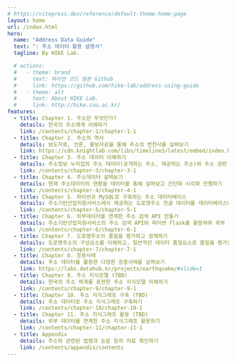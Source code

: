 ```yaml
---
# https://vitepress.dev/reference/default-theme-home-page
layout: home
url: /index.html
hero:
  name: "Address Data Guide"
  text: ": 주소 데이터 활용 설명서"
  tagline: By HIKE Lab.

  # actions:
  #   - theme: brand
  #     text: 파이썬 코드 원본 Github
  #     link: https://github.com/hike-lab/address-using-guide
  #   - theme: alt
  #     text: About HIKE Lab.
  #     link: http://hike.cau.ac.kr/
features:
  - title: Chapter 1. 주소란 무엇인가?
    details: 한국의 주소체계 이해하기
    link: /contents/chapter-1/chapter-1-1
  - title: Chapter 2. 주소의 역사
    details: 보도자료, 언론, 홍보자료를 통해 주소의 변천사를 살펴보기
    link: https://cdn.knightlab.com/libs/timeline3/latest/embed/index.html?source=1uRR7MA8VW8TE8mveK2tjwcW3BCyp_NIB18MG9RxOYNw&font=Default&lang=ko&initial_zoom=2&height=800
  - title: Chapter 3. 주소 데이터 이해하기
    details: 주소정보 누리집의 주소 데이터(공개하는 주소, 제공하는 주소)와 주소 관련 코드체계 이해하기
    link: /contents/chapter-3/chapter-3-1
  - title: Chapter 4. 주소데이터 살펴보기
    details: 현재 주소데이터의 현황을 데이터를 통해 살펴보고 간단화 시각화 진행하기
    link: /contents/chapter-4/chapter-4-1
  - title: Chapter 5. 파이썬과 MySQL로 구축하는 주소 데이터베이스
    details: 주소기반산업지원서비스에서 제공하는 도로명주소 한글 데이터를 데이터베이스에 저장하고, SQL을 이용해 질의해보기
    link: /contents/chapter-5/chapter-5-1
  - title: Chapter 6. 외부데이터를 연계한 주소 검색 API 만들기
    details: 주소기반산업지원서비스의 주소 검색 API와 파이썬 Flask를 활용하여 외부 데이터를 연계한 주소 검색 API 만들기
    link: /contents/chapter-6/chapter-6-1
  - title: Chapter 7. 도로명주소의 품질을 평가하고 정제하기
    details: 도로명주소의 구성요소를 이해하고, 일반적인 데이터 품질요소로 품질을 평가한 다음 정제하기
    link: /contents/chapter-7/chapter-7-1
  - title: Chapter 8. 응용사례
    details: 주소 데이터를 활용한 다양한 응용사례를 살펴보기
    link: https://labs.datahub.kr/projects/earthquake/#slide=1
  - title: Chapter 9. 주소 지식모델 (TBD)
    details: 한국의 주소 체계를 표현한 주소 지식모델 이해하기
    link: /contents/chapter-9/chapter-9-1
  - title: Chapter 10. 주소 지식그래프 구축 (TBD)
    details: 주소 데이터로 주소 지식그래프 구축하기
    link: /contents/chapter-10/chapter-10-1
  - title: Chapter 11. 주소 지식그래프 활용 (TBD)
    details: 외부 데이터를 연계한 주소 지식그래프 활용하기
    link: /contents/chapter-11/chapter-11-1
  - title: Appendix
    details: 주소와 관련된 법령과 논문 등의 자료 확인하기
    link: /contents/appendix/contents
---
```

